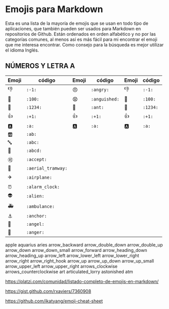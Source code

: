 # Emojis para Markdown

Esta es una lista de la mayoría de emojis que se usan en todo tipo de aplicaciones, que también pueden ser usados para Markdown en repositorios de Github. Están ordenados en orden alfabético y no por las categorías comunes, al menos así es más fácil para mi encontrar el emoji que me interesa encontrar. Como consejo para la búsqueda es mejor utilizar el idioma Inglés.

## NÚMEROS Y LETRA A

| Emoji  | código | Emoji  | código | Emoji  | código |
| ------------- | ------------- | ------------- | ------------- | ------------- | ------------- |
| :-1:  | `:-1:`  | :angry:  | `:angry:`  | :-1:  | `:-1:`  |
| :100:  | `:100:`  | :anguished:  | `:anguished:`  | :100:  | `:100:`  |
| :1234:  | `:1234:` | :ant:  | `:ant:` | :1234:  | `:1234:` |
| :+1: | `:+1:` | :+1: | `:+1:` | :+1: | `:+1:` |
| :a:  | `:a:`  | :a:  | `:a:`  | :a:  | `:a:`  |
| :ab:  | `:ab:`  |
| :abc:  | `:abc:`  |
| :abcd:  | `:abcd:`  |
| :accept:  | `:accept:`  |
| :aerial_tramway:  | `:aerial_tramway:` |  
| :airplane: | `:airplane:` |
| :alarm_clock:  | `:alarm_clock:`  |
| :alien:  | `:alien:`  |
| :ambulance:  | `:ambulance:`  |
| :anchor:  | `:anchor:`  |
| :angel:  | `:angel:`  |
| :anger:  | `:anger:`  |



apple
aquarius
aries
arrow_backward
arrow_double_down
arrow_double_up
arrow_down
arrow_down_small
arrow_forward
arrow_heading_down
arrow_heading_up
arrow_left
arrow_lower_left
arrow_lower_right
arrow_right
arrow_right_hook
arrow_up
arrow_up_down
arrow_up_small
arrow_upper_left
arrow_upper_right
arrows_clockwise
arrows_counterclockwise
art
articulated_lorry
astonished
atm

https://platzi.com/comunidad/listado-completo-de-emojis-en-markdown/

https://gist.github.com/rxaviers/7360908

https://github.com/ikatyang/emoji-cheat-sheet

